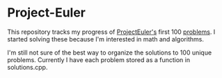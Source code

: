# Project-Euler
This repository tracks my progress of <a href="https://projecteuler.net/about">ProjectEuler's</a> first 100 <a href="https://projecteuler.net/archives">problems</a>.
I started solving these because I'm interested in math and algorithms.

I'm still not sure of the best way to organize the solutions to 100 unique problems. Currently I have each problem stored as a function in solutions.cpp.
